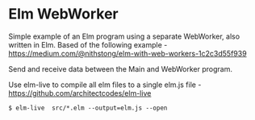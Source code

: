 # Elm WebWorker

Simple example of an Elm program using a separate WebWorker, also written in Elm.  Based of the following example - https://medium.com/@nithstong/elm-with-web-workers-1c2c3d55f939

Send and receive data between the Main and WebWorker program.

Use elm-live to compile all elm files to a single elm.js file - https://github.com/architectcodes/elm-live
```
$ elm-live  src/*.elm --output=elm.js --open
```
